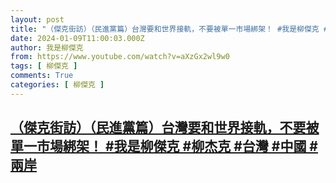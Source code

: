```yaml
---
layout: post
title: "（傑克街訪）（民進黨篇）台灣要和世界接軌，不要被單一市場綁架！ #我是柳傑克 #柳杰克 #台灣 #中國 #兩岸"
date: 2024-01-09T11:00:03.000Z
author: 我是柳傑克
from: https://www.youtube.com/watch?v=aXzGx2wl9w0
tags: [ 柳傑克 ]
comments: True
categories: [ 柳傑克 ]
---
```

<!--1704798003000-->
[（傑克街訪）（民進黨篇）台灣要和世界接軌，不要被單一市場綁架！ #我是柳傑克 #柳杰克 #台灣 #中國 #兩岸](https://www.youtube.com/watch?v=aXzGx2wl9w0)
------

<div>

</div>
